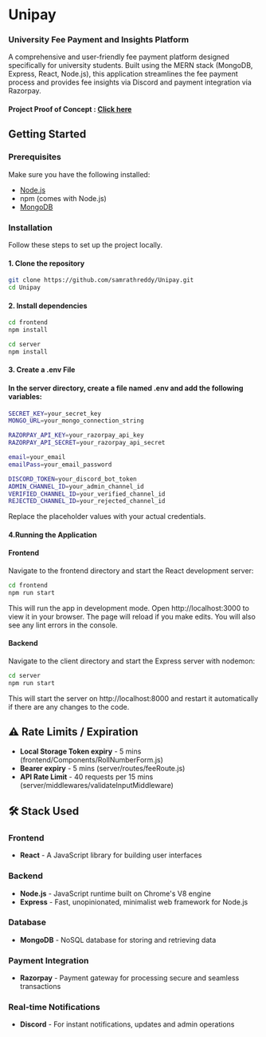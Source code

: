 # Unipay

### University Fee Payment and Insights Platform

A comprehensive and user-friendly fee payment platform designed specifically for university students. Built using the MERN stack (MongoDB, Express, React, Node.js), this application streamlines the fee payment process and provides fee insights via Discord and payment integration via Razorpay.

#### Project Proof of Concept : [Click here](https://www.loom.com/share/b5639004dbab48be9184a8f39d17499f?t=21)

## Getting Started

### Prerequisites

Make sure you have the following installed:

- [Node.js](https://nodejs.org/)
- npm (comes with Node.js)
- [MongoDB](https://www.mongodb.com/)

### Installation

Follow these steps to set up the project locally.

#### 1. Clone the repository

```bash
git clone https://github.com/samrathreddy/Unipay.git
cd Unipay
```

#### 2. Install dependencies

```bash
cd frontend
npm install
```

```bash
cd server
npm install
```

#### 3. Create a .env File

#### In the server directory, create a file named .env and add the following variables:

```bash
SECRET_KEY=your_secret_key
MONGO_URL=your_mongo_connection_string

RAZORPAY_API_KEY=your_razorpay_api_key
RAZORPAY_API_SECRET=your_razorpay_api_secret

email=your_email
emailPass=your_email_password

DISCORD_TOKEN=your_discord_bot_token
ADMIN_CHANNEL_ID=your_admin_channel_id
VERIFIED_CHANNEL_ID=your_verified_channel_id
REJECTED_CHANNEL_ID=your_rejected_channel_id
```

Replace the placeholder values with your actual credentials.

#### 4.Running the Application

#### Frontend

Navigate to the frontend directory and start the React development server:

```bash
cd frontend
npm run start
```

This will run the app in development mode. Open http://localhost:3000 to view it in your browser. The page will reload if you make edits. You will also see any lint errors in the console.

#### Backend

Navigate to the client directory and start the Express server with nodemon:

```bash
cd server
npm run start
```

This will start the server on http://localhost:8000 and restart it automatically if there are any changes to the code.

## ⚠️ Rate Limits / Expiration

- **Local Storage Token expiry** - 5 mins (frontend/Components/RollNumberForm.js)
- **Bearer expiry** - 5 mins (server/routes/feeRoute.js)
- **API Rate Limit** - 40 requests per 15 mins (server/middlewares/validateInputMiddleware)

## 🛠️ Stack Used

### Frontend

- **React** - A JavaScript library for building user interfaces

### Backend

- **Node.js** - JavaScript runtime built on Chrome's V8 engine
- **Express** - Fast, unopinionated, minimalist web framework for Node.js

### Database

- **MongoDB** - NoSQL database for storing and retrieving data

### Payment Integration

- **Razorpay** - Payment gateway for processing secure and seamless transactions

### Real-time Notifications

- **Discord** - For instant notifications, updates and admin operations
